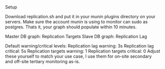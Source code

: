 Setup

Download replication.sh and put it in your munin plugins directory on your servers. Make sure the account munin is using to monitor can sudo as postgres. Thats it, your graph should populate within 10 minutes.

Master DB graph: Replication Targets
Slave DB graph: Replication Lag

Default warning/critical levels:
Replication lag warning: 3s
Replication lag critical: 5s
Replication targets warning: 1
Replication targets critical: 0
    Adjust these yourself to match your use case, I use them for on-site secondary and off-site tertiary monitoring as-is.
